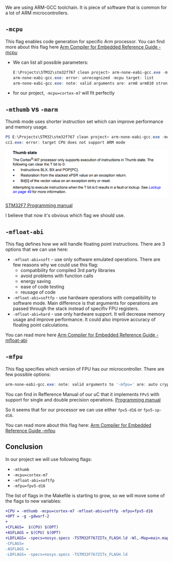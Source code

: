 We are using ARM-GCC toolchain. It is piece of software that is common for a lot of ARM microcontrollers.

## `-mcpu`
This flag enables code generation for specific Arm processor.
You can find more about this flag here [Arm Compiler for Embedded Reference Guide -mcpu](https://developer.arm.com/documentation/101754/0622/armclang-Reference/armclang-Command-line-Options/-mcpu)

- We can list all possible parameters:
    ```powershell
    E:\Projects\STM32\stm32f767 clean project> arm-none-eabi-gcc.exe -mcpu=list
    arm-none-eabi-gcc.exe: error: unrecognized -mcpu target: list
    arm-none-eabi-gcc.exe: note: valid arguments are: arm8 arm810 strongarm strongarm110 fa526 fa626 arm7tdmi arm7tdmi-s arm710t arm720t arm740t arm9 arm9tdmi arm920t arm920 arm922t arm940t ep9312 arm10tdmi arm1020t arm9e arm946e-s arm966e-s arm968e-s arm10e arm1020e arm1022e xscale iwmmxt iwmmxt2 fa606te fa626te fmp626 fa726te arm926ej-s arm1026ej-s arm1136j-s arm1136jf-s arm1176jz-s arm1176jzf-s mpcorenovfp mpcore arm1156t2-s arm1156t2f-s cortex-m1 cortex-m0 cortex-m0plus cortex-m1.small-multiply cortex-m0.small-multiply cortex-m0plus.small-multiply generic-armv7-a cortex-a5 cortex-a7 cortex-a8 cortex-a9 cortex-a12 cortex-a15 cortex-a17 cortex-r4 cortex-r4f cortex-r5 cortex-r7 cortex-r8 cortex-m7 cortex-m4 cortex-m3 marvell-pj4 cortex-a15.cortex-a7 cortex-a17.cortex-a7 cortex-a32 cortex-a35 cortex-a53 cortex-a57 cortex-a72 cortex-a73 exynos-m1 xgene1 cortex-a57.cortex-a53 cortex-a72.cortex-a53 cortex-a73.cortex-a35 cortex-a73.cortex-a53 cortex-a55 cortex-a75 cortex-a76 cortex-a76ae cortex-a77 cortex-a78 cortex-a78ae cortex-a78c cortex-x1 neoverse-n1 cortex-a75.cortex-a55 cortex-a76.cortex-a55 neoverse-v1 neoverse-n2 cortex-m23 cortex-m33 cortex-m35p cortex-m55 cortex-r52
    ```
- for our project, `-mcpu=cortex-m7` will fit perfectly

## `-mthumb` vs `-marm`
Thumb mode uses shorter instruction set which can improve performance and memory usage.

```powershell
PS E:\Projects\STM32\stm32f767 clean project> arm-none-eabi-gcc.exe -mcpu=cortex-m7 -marm main.c  
cc1.exe: error: target CPU does not support ARM mode
```

![](assets/thumb%20programming%20manual.png)

[STM32F7 Programming manual](https://www.st.com/resource/en/programming_manual/pm0253-stm32f7-series-and-stm32h7-series-cortexm7-processor-programming-manual-stmicroelectronics.pdf)

I believe that now it's obvious which flag we should use.

## `-mfloat-abi`
This flag defines how we will handle floating point instructions. There are 3 options that we can use here:
- `-mfloat-abi=soft` - use only software emulated operations. There are few reasons why we could use this flag:
  - compatibility for compiled 3rd party libraries
  - avoid problems with function calls
  - energy saving
  - ease of code testing
  - reusage of code
- `-mfloat-abi=softfp` - use hardware operations with compatibility to software mode. Main difference is that arguments for operations are passed through the stack instead of specifiv FPU registers.
- `-mfloat-abi=hard` - use only hardware support. It will decrease memory usage and improve performance. It could also improve accuracy of floating point calculations.

You can read more here
[Arm Compiler for Embedded Reference Guide -mfloat-abi](https://developer.arm.com/documentation/101754/0622/armclang-Reference/armclang-Command-line-Options/-mfloat-abi)

## `-mfpu`
This flag specifies which version of FPU has our microcontroller. There are few possible options:
```powershell
arm-none-eabi-gcc.exe: note: valid arguments to '-mfpu=' are: auto crypto-neon-fp-armv8 fp-armv8 fpv4-sp-d16 fpv5-d16 fpv5-sp-d16 neon neon-fp-armv8 neon-fp16 neon-vfpv3 neon-vfpv4 vfp vfp3 vfpv2 vfpv3 vfpv3-d16 vfpv3-d16-fp16 vfpv3-fp16 vfpv3xd vfpv3xd-fp16 vfpv4 vfpv4-d16
```
You can find in Refference Manual of our uC that it implements `FPv5` with support for single and double precision operations.
[Programming manual](https://www.st.com/resource/en/programming_manual/pm0253-stm32f7-series-and-stm32h7-series-cortexm7-processor-programming-manual-stmicroelectronics.pdf)

So it seems that for our processor we can use either `fpv5-d16` or `fpv5-sp-d16`.

You can read more about this flag here:
[Arm Compiler for Embedded Reference Guide -mfpu](https://developer.arm.com/documentation/101754/0622/armclang-Reference/armclang-Command-line-Options/-mfpu)

## Conclusion
In our project we will use following flags:
- `-mthumb`
- `-mcpu=cortex-m7`
- `-mfloat-abi=softfp`
- `-mfpu=fpv5-d16`

The list of flags in the Makefile is starting to grow, so we will move some of the flags to new variables:
```patch
+CPU = -mthumb -mcpu=cortex-m7 -mfloat-abi=softfp -mfpu=fpv5-d16
+OPT = -g -gdwarf-2
+
+CFLAGS=  $(CPU) $(OPT)
+ASFLAGS = $(CPU) $(OPT)
+LDFLAGS= -specs=nosys.specs -TSTM32F767ZITx_FLASH.ld -Wl,-Map=main.map,--cref $(CPU) $(OPT)
-CFLAGS=
-ASFLAGS =
-LDFLAGS= -specs=nosys.specs -TSTM32F767ZITx_FLASH.ld
```